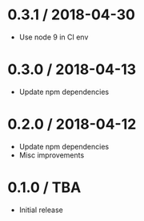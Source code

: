 0.3.1 / 2018-04-30
==================
- Use node 9 in CI env

0.3.0 / 2018-04-13
==================
- Update npm dependencies

0.2.0 / 2018-04-12
==================
- Update npm dependencies
- Misc improvements

0.1.0 / TBA
==================
- Initial release
